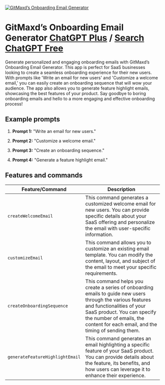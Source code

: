 
[![GitMaxd’s Onboarding Email Generator](https://files.oaiusercontent.com/file-9B8pTusp73em5uKbTtoaATEL?se=2123-10-16T18%3A27%3A03Z&sp=r&sv=2021-08-06&sr=b&rscc=max-age%3D31536000%2C%20immutable&rscd=attachment%3B%20filename%3D8828b992-0d11-4443-8c47-9e3372b3dc0b.png&sig=8pSaLk0IQlVyLp4TfBW6e4RfqNldNB9i9Oi4Xe9%2B23I%3D)](https://chat.openai.com/g/g-aOFxPmeBQ-gitmaxds-onboarding-email-generator)

# GitMaxd’s Onboarding Email Generator [ChatGPT Plus](https://chat.openai.com/g/g-aOFxPmeBQ-gitmaxds-onboarding-email-generator) / [Search ChatGPT Free](https://gptcall.net/index.html#/?search=GitMaxd%E2%80%99s%20Onboarding%20Email%20Generator)

Generate personalized and engaging onboarding emails with GitMaxd’s Onboarding Email Generator. This app is perfect for SaaS businesses looking to create a seamless onboarding experience for their new users. With prompts like 'Write an email for new users' and 'Customize a welcome email,' you can easily create an onboarding sequence that will wow your audience. The app also allows you to generate feature highlight emails, showcasing the best features of your product. Say goodbye to boring onboarding emails and hello to a more engaging and effective onboarding process!

## Example prompts

1. **Prompt 1:** "Write an email for new users."

2. **Prompt 2:** "Customize a welcome email."

3. **Prompt 3:** "Create an onboarding sequence."

4. **Prompt 4:** "Generate a feature highlight email."


## Features and commands

| Feature/Command | Description |
| --- | --- |
| `createWelcomeEmail` | This command generates a customized welcome email for new users. You can provide specific details about your SaaS offering and personalize the email with user-specific information. |
| `customizeEmail` | This command allows you to customize an existing email template. You can modify the content, layout, and subject of the email to meet your specific requirements. |
| `createOnboardingSequence` | This command helps you create a series of onboarding emails to guide new users through the various features and functionalities of your SaaS product. You can specify the number of emails, the content for each email, and the timing of sending them. |
| `generateFeatureHighlightEmail` | This command generates an email highlighting a specific feature of your SaaS product. You can provide details about the feature, its benefits, and how users can leverage it to enhance their experience. |


